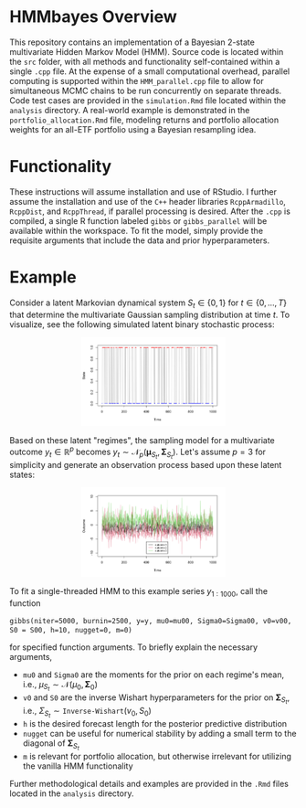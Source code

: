 # HMMbayes Overview
This repository contains an implementation of a Bayesian 2-state multivariate Hidden Markov Model (HMM). Source code is located within the ```src``` folder, with all methods and functionality self-contained within a single ```.cpp``` file. At the expense of a small computational overhead, parallel computing is supported within the ```HMM_parallel.cpp``` file to allow for simultaneous MCMC chains to be run concurrently on separate threads. Code test cases are provided in the ```simulation.Rmd``` file located within the ```analysis``` directory. A real-world example is demonstrated in the ```portfolio_allocation.Rmd``` file, modeling returns and portfolio allocation weights for an all-ETF portfolio using a Bayesian resampling idea.

# Functionality
These instructions will assume installation and use of RStudio. I further assume the installation and use of the $\texttt{C++}$ header libraries ```RcppArmadillo```, ```RcppDist```, and ```RcppThread```, if parallel processing is desired. After the ```.cpp``` is compiled, a single R function labeled ```gibbs``` or ```gibbs_parallel``` will be available within the workspace. To fit the model, simply provide the requisite arguments that include the data and prior hyperparameters. 

# Example
Consider a latent Markovian dynamical system $S_t\in\{0,1\}$ for $t\in\{0,\ldots,T\}$ that determine the multivariate Gaussian sampling distribution at time $t$. To visualize, see the following simulated latent binary stochastic process:

<p align="center">
<img src="img/states.png" width="50%">
</p>

Based on these latent "regimes", the sampling model for a multivariate outcome $y_t\in\mathbb R^{p}$ becomes $y_t\sim \mathcal N_p(\boldsymbol \mu_{S_t}, \boldsymbol \Sigma_{S_t})$. Let's assume $p=3$ for simplicity and generate an observation process based upon these latent states:

<p align="center">
<img src="img/outcome.png" width="50%">
</p>

To fit a single-threaded HMM to this example series $y_{1:1000}$, call the function 
```
gibbs(niter=5000, burnin=2500, y=y, mu0=mu00, Sigma0=Sigma00, v0=v00, S0 = S00, h=10, nugget=0, m=0)
```
for specified function arguments. To briefly explain the necessary arguments,

- ```mu0``` and ```Sigma0``` are the moments for the prior on each regime's mean, i.e., $\mu_{S_t} \sim \mathcal N(\mu_{0}, \boldsymbol \Sigma_{0})$
- ```v0``` and ```S0``` are the inverse Wishart hyperparameters for the prior on $\boldsymbol \Sigma_{S_t}$, i.e., $\Sigma_{S_t}\sim \texttt{Inverse-Wishart}(v_0, S_0)$
- ```h``` is the desired forecast length for the posterior predictive distribution
- ```nugget``` can be useful for numerical stability by adding a small term to the diagonal of $\boldsymbol\Sigma_{S_t}$
- ```m``` is relevant for portfolio allocation, but otherwise irrelevant for utilizing the vanilla HMM functionality 

Further methodological details and examples are provided in the ```.Rmd``` files located in the ```analysis``` directory.

